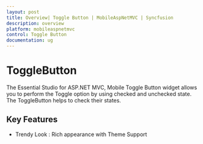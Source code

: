```yaml
---
layout: post
title: Overview| Toggle Button | MobileAspNetMVC | Syncfusion
description: overview
platform: mobileaspnetmvc
control: Toggle Button
documentation: ug
---
```


# ToggleButton

The Essential Studio for ASP.NET MVC, Mobile Toggle Button widget allows you to perform the Toggle option by using checked and unchecked state. The ToggleButton helps to check their states.

## Key Features

* Trendy Look : Rich appearance with Theme Support

